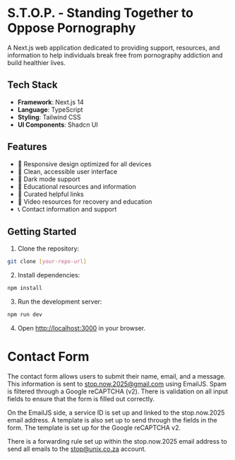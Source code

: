 # S.T.O.P. - Standing Together to Oppose Pornography

A Next.js web application dedicated to providing support, resources, and information to help individuals break free from pornography addiction and build healthier lives.

## Tech Stack

- **Framework**: Next.js 14
- **Language**: TypeScript
- **Styling**: Tailwind CSS
- **UI Components**: Shadcn UI

## Features

- 📱 Responsive design optimized for all devices
- 🎨 Clean, accessible user interface
- 🌙 Dark mode support
- 🎯 Educational resources and information
- 🔗 Curated helpful links
- 🎥 Video resources for recovery and education
- 📞 Contact information and support

## Getting Started

1. Clone the repository:

```bash
git clone [your-repo-url]
```

2. Install dependencies:

```bash
npm install
```

3. Run the development server:

```bash
npm run dev
```

4. Open [http://localhost:3000](http://localhost:3000) in your browser.

# Contact Form

The contact form allows users to submit their name, email, and a message. This information is sent to stop.now.2025@gmail.com using EmailJS. Spam is filtered through a Google reCAPTCHA (v2). There is validation on all input fields to ensure that the form is filled out correctly.

On the EmailJS side, a service ID is set up and linked to the stop.now.2025 email address. A template is also set up to send through the fields in the form. The template is set up for the Google reCAPTCHA v2.

There is a forwarding rule set up within the stop.now.2025 email address to send all emails to the stop@unix.co.za account.
